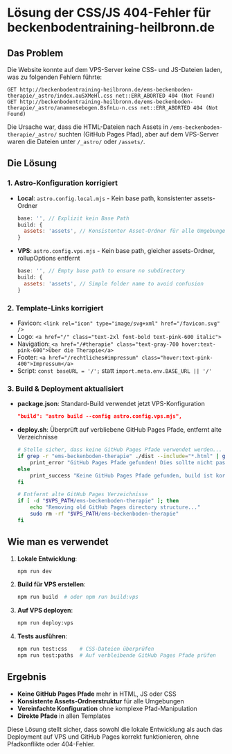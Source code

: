 # Lösung der CSS/JS 404-Fehler für beckenbodentraining-heilbronn.de

## Das Problem

Die Website konnte auf dem VPS-Server keine CSS- und JS-Dateien laden, was zu folgenden Fehlern führte:

```
GET http://beckenbodentraining-heilbronn.de/ems-beckenboden-therapie/_astro/index.auSXMeHl.css net::ERR_ABORTED 404 (Not Found)
GET http://beckenbodentraining-heilbronn.de/ems-beckenboden-therapie/_astro/anamnesebogen.BsfnLu-n.css net::ERR_ABORTED 404 (Not Found)
```

Die Ursache war, dass die HTML-Dateien nach Assets in `/ems-beckenboden-therapie/_astro/` suchten (GitHub Pages Pfad), aber auf dem VPS-Server waren die Dateien unter `/_astro/` oder `/assets/`.

## Die Lösung

### 1. Astro-Konfiguration korrigiert

- **Local**: `astro.config.local.mjs` - Kein base path, konsistenter assets-Ordner
  ```javascript
  base: '', // Explizit kein Base Path
  build: {
    assets: 'assets', // Konsistenter Asset-Ordner für alle Umgebungen
  }
  ```

- **VPS**: `astro.config.vps.mjs` - Kein base path, gleicher assets-Ordner, rollupOptions entfernt
  ```javascript
  base: '', // Empty base path to ensure no subdirectory
  build: {
    assets: 'assets', // Simple folder name to avoid confusion
  }
  ```

### 2. Template-Links korrigiert

- Favicon: `<link rel="icon" type="image/svg+xml" href="/favicon.svg" />`
- Logo: `<a href="/" class="text-2xl font-bold text-pink-600 italic">`
- Navigation: `<a href="/#therapie" class="text-gray-700 hover:text-pink-600">Über die Therapie</a>`
- Footer: `<a href="/rechtliches#impressum" class="hover:text-pink-400">Impressum</a>`
- Script: `const baseURL = '/';` statt `import.meta.env.BASE_URL || '/'`

### 3. Build & Deployment aktualisiert

- **package.json**: Standard-Build verwendet jetzt VPS-Konfiguration
  ```json
  "build": "astro build --config astro.config.vps.mjs",
  ```

- **deploy.sh**: Überprüft auf verbliebene GitHub Pages Pfade, entfernt alte Verzeichnisse
  ```bash
  # Stelle sicher, dass keine GitHub Pages Pfade verwendet werden...
  if grep -r "ems-beckenboden-therapie" ./dist --include="*.html" | grep -v "grep"; then
      print_error "GitHub Pages Pfade gefunden! Dies sollte nicht passieren."
  else
      print_success "Keine GitHub Pages Pfade gefunden, build ist korrekt."
  fi
  
  # Entfernt alte GitHub Pages Verzeichnisse
  if [ -d "$VPS_PATH/ems-beckenboden-therapie" ]; then
      echo "Removing old GitHub Pages directory structure..."
      sudo rm -rf "$VPS_PATH/ems-beckenboden-therapie"
  fi
  ```

## Wie man es verwendet

1. **Lokale Entwicklung**:
   ```bash
   npm run dev
   ```

2. **Build für VPS erstellen**:
   ```bash
   npm run build  # oder npm run build:vps
   ```

3. **Auf VPS deployen**:
   ```bash
   npm run deploy:vps
   ```

4. **Tests ausführen**:
   ```bash
   npm run test:css    # CSS-Dateien überprüfen
   npm run test:paths  # Auf verbleibende GitHub Pages Pfade prüfen
   ```

## Ergebnis

- **Keine GitHub Pages Pfade** mehr in HTML, JS oder CSS
- **Konsistente Assets-Ordnerstruktur** für alle Umgebungen
- **Vereinfachte Konfiguration** ohne komplexe Pfad-Manipulation
- **Direkte Pfade** in allen Templates

Diese Lösung stellt sicher, dass sowohl die lokale Entwicklung als auch das Deployment auf VPS und GitHub Pages korrekt funktionieren, ohne Pfadkonflikte oder 404-Fehler.
